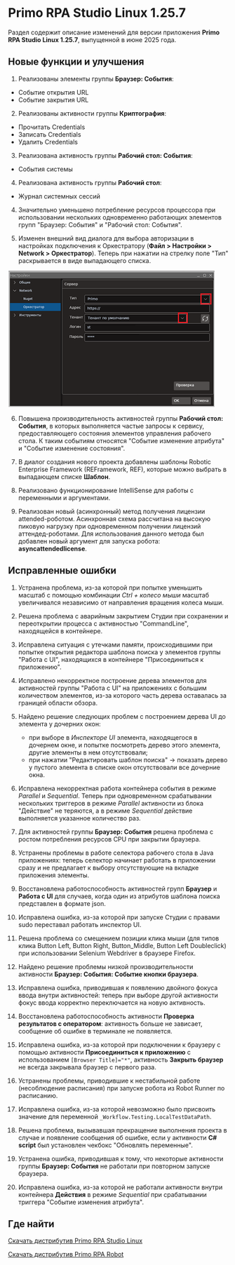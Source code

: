 # Primo RPA Studio Linux 1.25.7

Раздел содержит описание изменений для версии приложения **Primo RPA Studio Linux 1.25.7**, выпущенной в июне 2025 года. 


## Новые функции и улучшения

1. Реализованы элементы группы **Браузер: События**:
* Событие открытия URL
* Событие закрытия URL

2. Реализованы активности группы **Криптография**:
* Прочитать Credentials
* Записать Credentials
* Удалить Credentials

3. Реализована активность группы **Рабочий стол: События**:
* События системы

4. Реализована активность группы **Рабочий стол**:
* Журнал системных сессий

4. Значительно уменьшено потребление ресурсов процессора при использовании нескольких одновременно работающих элементов групп "Браузер: События" и "Рабочий стол: События".

5. Изменен внешний вид диалога для выбора авторизации в настройках подключения к Оркестратору (**Файл > Настройки > Network > Оркестратор**). 
Теперь при нажатии на стрелку поле "Тип" раскрывается в виде выпадающего списка.

![](../../release-notes/resources/studio-linux/relnotes1257-orch-auth-dialog.png)

6. Повышена производительность активностей группы **Рабочий стол: События**, в которых выполняется частые запросы к сервису, предоставляющего состояния элементов управления рабочего стола. 
К таким событиям относятся "Событие изменение атрибута" и "Событие изменение состояния".

7. В диалог создания нового проекта добавлены шаблоны Robotic Enterprise Framework (REFramework, REF), которые можно выбрать в выпадающем списке **Шаблон**.

8. Реализовано функционирование IntelliSense для работы с переменными и аргументами.

9. Реализован новый (асинхронный) метод получения лицензии attended-роботом. Асинхронная схема рассчитана на высокую пиковую нагрузку при одновременном получении лицензий аттендед-роботами.
Для использования данного метода был добавлен новый аргумент для запуска робота: **asyncattendedlicense**.




## Исправленные ошибки 

1. Устранена проблема, из-за которой при попытке уменьшить масштаб с помощью комбинации *Ctrl + колесо мыши* масштаб увеличивался независимо от направления вращения колеса мыши.

2. Решена проблема с аварийным закрытием Студии при сохранении и переоткрытии процесса с активностью "CommandLine", находящейся в контейнере.

3. Исправлена ситуация с утечками памяти, происходившими при попытке открытия редактора шаблона поиска у элементов группы "Работа с UI", находящихся в контейнере "Присоединиться к приложению".

4. Исправлено некорректное построение дерева элементов для активностей группы "Работа с UI" на приложениях с большим количеством элементов, из-за которого часть дерева оставалась за границей области обзора.

5. Найдено решение следующих проблем с построением дерева UI до элемента у дочерних окон:
    * при выборе в *Инспекторе UI* элемента, находящегося в дочернем окне, и попытке посмотреть дерево этого элемента, другие элементы в нем отсутствовали;
    * при нажатии "Редактировать шаблон поиска" -> показать дерево у пустого элемента в списке окон отсутствовали все дочерние окна.

6. Исправлена некорректная работа контейнера события в режиме *Parallel* и *Sequential*. 
Теперь при одновременном срабатывании нескольких триггеров в режиме *Parallel* активности из блока "Действие" не теряются, а в режиме *Sequential* действие выполняется указанное количество раз.

7. Для активностей группы **Браузер: События** решена проблема с ростом потребления ресурсов CPU при закрытии браузера.

8. Устранены проблемы в работе селектора рабочего стола в Java приложениях: теперь селектор начинает работать в приложении сразу и не предлагает к выбору отсутствующие на вкладке приложения элементы.

9. Восстановлена работоспособность активностей групп **Браузер** и **Работа с UI** для случаев, когда один из атрибутов шаблона поиска представлен в формате json.

10. Исправлена ошибка, из-за которой при запуске Студии с правами sudo переставал работать инспектор UI.

11. Решена проблема со смещением позиции клика мыши (для типов клика Button Left, Button Right, Button_Middle, Button Left Doubleclick) при использовании Selenium Webdriver в браузере Firefox.

12. Найдено решение проблемы низкой производительности активности **Браузер: События: Событие кнопки браузера**.

13. Исправлена ошибка, приводившая к появлению двойного фокуса ввода внутри активностей: теперь при выборе другой активности фокус ввода корректно переключается на новую активность.

14. Восстановлена работоспособность активности **Проверка результатов с оператором**: активность больше не зависает, сообщение об ошибке в терминале не появляется.

15. Исправлена ошибка, из-за которой при подключении к браузеру с помощью активности **Присоединиться к приложению** с использованием `[Browser Title]="*"`, активность **Закрыть браузер** не всегда закрывала браузер с первого раза.

16. Устранены проблемы, приводившие к нестабильной работе (несоблюдение расписания) при запуске робота из Robot Runner по расписанию.

17. Исправлена ошибка, из-за которой невозможно было присвоить значение для переменной  `_Workflow.Testing.LocalTestDataPath`.

18. Решена проблема, вызывавшая прекращение выполнения проекта в случае и появление сообщения об ошибке, если у активности **C# script** был установлен чекбокс "Обновлять переменные".

19. Устранена ошибка, приводившая к тому, что некоторые активности группы **Браузер: События** не работали при повторном запуске браузера.

20. Исправлена ошибка, из-за которой не работали активности внутри контейнера **Действия** в режиме *Sequential* при срабатывании триггера "Событие изменения атрибута".







## Где найти 

[Скачать дистрибутив Primo RPA Studio Linux](https://disk.primo-rpa.ru/index.php/s/t9BHBjR6PP06Yax?path=%2FRelease%2FStudio)

[Скачать дистрибутив Primo RPA Robot](https://disk.primo-rpa.ru/index.php/s/t9BHBjR6PP06Yax?path=%2FRelease%2FRobot)



